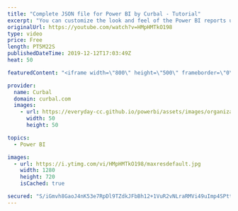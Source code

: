 ```yaml
---
title: "Complete JSON file for Power BI by Curbal - Tutorial"
excerpt: "You can customize the look and feel of the Power BI reports using the formatting pane for each specific visual or you can speed up the process by using a JSON file.\r  This feature (the JSON file) has been available for quite a while but the documentation is poor  and unfortunately, a lot of the elements"
originalUrl: https://youtube.com/watch?v=HMpHMTkO198
type: video
price: Free
length: PT5M22S
publishedDateTime: 2019-12-12T17:03:49Z
heat: 50

featuredContent: "<iframe width=\"800\" height=\"500\" frameborder=\"0\" src=\"https://www.youtube.com/embed/HMpHMTkO198\" allow=\"accelerometer; autoplay; encrypted-media; gyroscope; picture-in-picture\" allowfullscreen></iframe>"

provider:
  name: Curbal
  domain: curbal.com
  images:
    - url: https://everyday-cc.github.io/powerbi/assets/images/organizations/curbal.com-50x50.jpg
      width: 50
      height: 50

topics:
  - Power BI

images:
  - url: https://i.ytimg.com/vi/HMpHMTkO198/maxresdefault.jpg
    width: 1280
    height: 720
    isCached: true

secured: "S/iGmvh8GaoJ4nK53e7RpDl9TZdkJFbBh12+1VuR2vNLraRMVi49uImp4SPttnZ5KWrg3Jrrl+zGO8Qj6k9mGziS3kakCI37CAq1XEm20dkG/uU9eJIexkPrqgLNk0oFB6wbVd7yqN69fCL+6cmpvdAJZ1qfkHcX/dKwmbfD1W/DHD1H3OmlRzs5OPBozXSJPG3Qcn6F5cowZP0TsXiZ+3l5X/yatwowKc8fwNNjKhwNySKtiF19hkamhz/wtJ/hWCTPfGPa4gaDLiBlUrWLst8lQiZFa6S5C+l2M2x0c3VnRuKaZkH5sVMfIUByMnoiGJ3JOyO7vbv8utviGCP6ETDAckFQIxhvivuglhFZIELWxMauQT0bSy2lCC7e/yDLC94BKZ4g9Y9AQQg/i1LF2gSjjTG2gzB8zOr6xf9Us4Y=;lr0yC2YobGFJyeVbNXsWHQ=="
---
```


